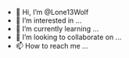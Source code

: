 - 👋 Hi, I’m @Lone13Wolf
- 👀 I’m interested in ...
- 🌱 I’m currently learning ...
- 💞️ I’m looking to collaborate on ...
- 📫 How to reach me ...

<!---
Lone13Wolf/Lone13Wolf is a ✨ special ✨ repository because its `README.md` (this file) appears on your GitHub profile.
You can click the Preview link to take a look at your changes.
--->
